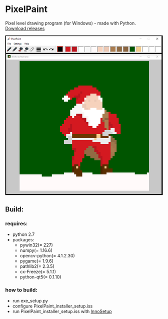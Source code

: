 # PixelPaint
Pixel level drawing program (for Windows) - made with Python.<br/>
[Download releases](https://github.com/JCKrahn/PixelPaint/releases)

<img src='prev_img.PNG' width='600'>


## Build:
### requires:
- python 2.7
- packages:
  - pywin32(= 227)
  - numpy(= 1.16.6)
  - opencv-python(= 4.1.2.30)
  - pygame(= 1.9.6)
  - pathlib2(= 2.3.5)
  - cx-Freeze(= 5.1.1)
  - python-qt5(= 0.1.10)
  

### how to build:
- run exe_setup.py 
- configure PixelPaint_installer_setup.iss
- run PixelPaint_installer_setup.iss with [InnoSetup](https://www.jrsoftware.org/isinfo.php)

